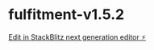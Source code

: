 # fulfitment-v1.5.2

[Edit in StackBlitz next generation editor ⚡️](https://stackblitz.com/~/github.com/danialsbr/fulfitment-v1.5.2)